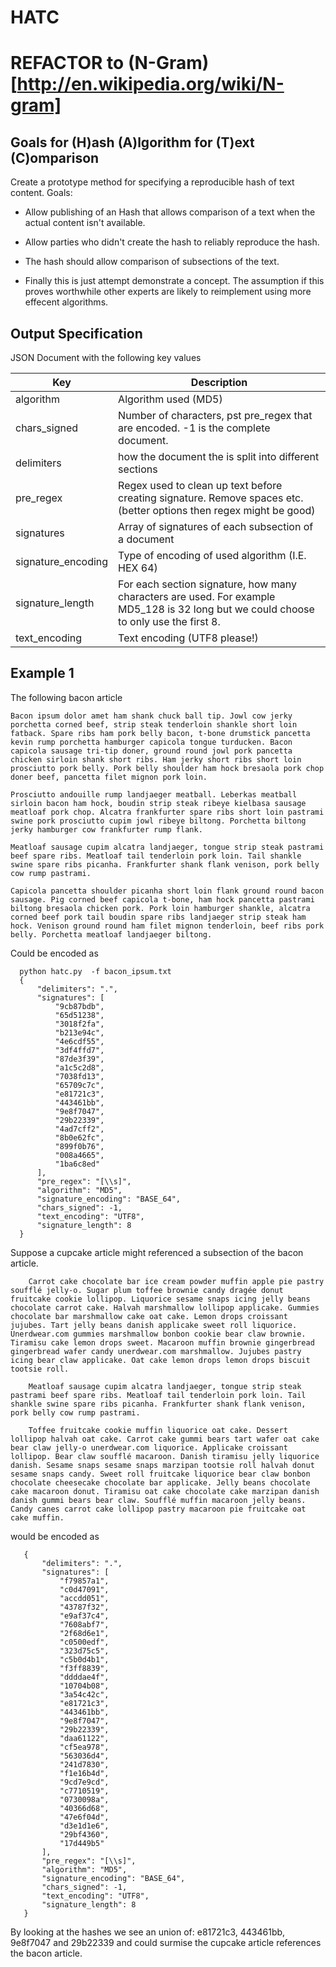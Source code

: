 HATC
====

# REFACTOR to (N-Gram)[http://en.wikipedia.org/wiki/N-gram]

## Goals for (H)ash (A)lgorithm for (T)ext (C)omparison
Create a prototype method for specifying a reproducible hash of text content. Goals:

* Allow publishing of an Hash that allows comparison of a text when the actual content isn't available.

* Allow parties who didn't create the hash to reliably reproduce the hash.

* The hash should allow comparison of subsections of the text.

* Finally this is just attempt demonstrate a concept. The assumption if this proves worthwhile other experts are likely to reimplement using more effecent algorithms.


## Output Specification

JSON Document with the following key values

| Key                  | Description                                                                                                          |
|----------------------|----------------------------------------------------------------------------------------------------------------------|
| algorithm            | Algorithm used  (MD5)                                                                                                |
| chars_signed         | Number of characters, pst pre_regex that are encoded. -1 is the complete document.                                   |
| delimiters           | how the document the is split into different sections                                               |
| pre_regex            | Regex used to clean up text before creating signature. Remove spaces etc.  (better options then regex might be good) |
| signatures           | Array of signatures of each subsection of a document                                                                 |
| signature_encoding   | Type of encoding of used algorithm (I.E. HEX 64)                                                                     |
| signature_length     | For each section signature, how many characters are used. For example MD5_128 is 32 long but we could choose to only use the first 8. |
| text_encoding        | Text encoding (UTF8 please!)                                                                                   |
      
## Example 1

The following bacon article

    Bacon ipsum dolor amet ham shank chuck ball tip. Jowl cow jerky porchetta corned beef, strip steak tenderloin shankle short loin fatback. Spare ribs ham pork belly bacon, t-bone drumstick pancetta kevin rump porchetta hamburger capicola tongue turducken. Bacon capicola sausage tri-tip doner, ground round jowl pork pancetta chicken sirloin shank short ribs. Ham jerky short ribs short loin prosciutto pork belly. Pork belly shoulder ham hock bresaola pork chop doner beef, pancetta filet mignon pork loin.
    
    Prosciutto andouille rump landjaeger meatball. Leberkas meatball sirloin bacon ham hock, boudin strip steak ribeye kielbasa sausage meatloaf pork chop. Alcatra frankfurter spare ribs short loin pastrami swine pork prosciutto cupim jowl ribeye biltong. Porchetta biltong jerky hamburger cow frankfurter rump flank.
    
    Meatloaf sausage cupim alcatra landjaeger, tongue strip steak pastrami beef spare ribs. Meatloaf tail tenderloin pork loin. Tail shankle swine spare ribs picanha. Frankfurter shank flank venison, pork belly cow rump pastrami.
    
    Capicola pancetta shoulder picanha short loin flank ground round bacon sausage. Pig corned beef capicola t-bone, ham hock pancetta pastrami biltong bresaola chicken pork. Pork loin hamburger shankle, alcatra corned beef pork tail boudin spare ribs landjaeger strip steak ham hock. Venison ground round ham filet mignon tenderloin, beef ribs pork belly. Porchetta meatloaf landjaeger biltong.

Could be encoded as

      python hatc.py  -f bacon_ipsum.txt 
      {
          "delimiters": ".",
          "signatures": [
              "9cb87bdb",
              "65d51238",
              "3018f2fa",
              "b213e94c",
              "4e6cdf55",
              "3df4ffd7",
              "87de3f39",
              "a1c5c2d8",
              "7038fd13",
              "65709c7c",
              "e81721c3",
              "443461bb",
              "9e8f7047",
              "29b22339",
              "4ad7cff2",
              "8b0e62fc",
              "899f0b76",
              "008a4665",
              "1ba6c8ed"
          ],
          "pre_regex": "[\\s]",
          "algorithm": "MD5",
          "signature_encoding": "BASE_64",
          "chars_signed": -1,
          "text_encoding": "UTF8",
          "signature_length": 8
      }
          
Suppose a cupcake article might referenced a subsection of the bacon article.

        Carrot cake chocolate bar ice cream powder muffin apple pie pastry soufflé jelly-o. Sugar plum toffee brownie candy dragée donut fruitcake cookie lollipop. Liquorice sesame snaps icing jelly beans chocolate carrot cake. Halvah marshmallow lollipop applicake. Gummies chocolate bar marshmallow cake oat cake. Lemon drops croissant jujubes. Tart jelly beans danish applicake sweet roll liquorice. Unerdwear.com gummies marshmallow bonbon cookie bear claw brownie. Tiramisu cake lemon drops sweet. Macaroon muffin brownie gingerbread gingerbread wafer candy unerdwear.com marshmallow. Jujubes pastry icing bear claw applicake. Oat cake lemon drops lemon drops biscuit tootsie roll.
        
        Meatloaf sausage cupim alcatra landjaeger, tongue strip steak pastrami beef spare ribs. Meatloaf tail tenderloin pork loin. Tail shankle swine spare ribs picanha. Frankfurter shank flank venison, pork belly cow rump pastrami.
        
        Toffee fruitcake cookie muffin liquorice oat cake. Dessert lollipop halvah oat cake. Carrot cake gummi bears tart wafer oat cake bear claw jelly-o unerdwear.com liquorice. Applicake croissant lollipop. Bear claw soufflé macaroon. Danish tiramisu jelly liquorice danish. Sesame snaps sesame snaps marzipan tootsie roll halvah donut sesame snaps candy. Sweet roll fruitcake liquorice bear claw bonbon chocolate cheesecake chocolate bar applicake. Jelly beans chocolate cake macaroon donut. Tiramisu oat cake chocolate cake marzipan danish danish gummi bears bear claw. Soufflé muffin macaroon jelly beans. Candy canes carrot cake lollipop pastry macaroon pie fruitcake oat cake muffin.
      
would be encoded as
      
       {
           "delimiters": ".",
           "signatures": [
               "f79857a1",
               "c0d47091",
               "accdd051",
               "43787f32",
               "e9af37c4",
               "7608abf7",
               "2f68d6e1",
               "c0500edf",
               "323d75c5",
               "c5b0d4b1",
               "f3ff8839",
               "ddddae4f",
               "10704b08",
               "3a54c42c",
               "e81721c3",
               "443461bb",
               "9e8f7047",
               "29b22339",
               "daa61122",
               "cf5ea978",
               "563036d4",
               "241d7830",
               "f1e16b4d",
               "9cd7e9cd",
               "c7710519",
               "0730098a",
               "40366d68",
               "47e6f04d",
               "d3e1d1e6",
               "29bf4360",
               "17d449b5"
           ],
           "pre_regex": "[\\s]",
           "algorithm": "MD5",
           "signature_encoding": "BASE_64",
           "chars_signed": -1,
           "text_encoding": "UTF8",
           "signature_length": 8
       }
                    
By looking at the hashes we see an union of: e81721c3, 443461bb, 9e8f7047 and 29b22339 
and could surmise the cupcake article references the bacon article.   
